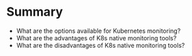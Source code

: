 # Summary

* What are the options available for Kubernetes monitoring?
* What are the advantages of K8s native monitoring tools?
* What are the disadvantages of K8s native monitoring tools?

